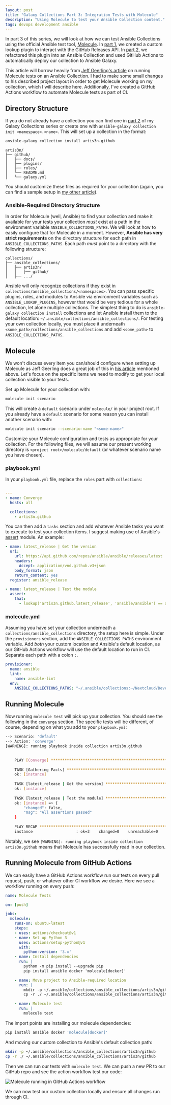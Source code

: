 ```yaml
---
layout: post
title: "Galaxy Collections Part 3: Integration Tests with Molecule"
description: "Using Molecule to test your Ansible Collection content."
tags: devops development ansible
---
```


In part 3 of this series, we will look at how we can test Ansible Collections using the official Ansible test tool, [Molecule][]. In [part 1][], we created a custom lookup plugin to interact with the GitHub Releases API. In [part 2][], we refactored this plugin into an Ansible Collection and used GitHub Actions to automatically deploy our collection to Ansible Galaxy.

This article will borrow heavily from [Jeff Geerling's article][geerlingguy molecule] on running Molecule tests on an Ansible Collection. I had to make some small changes to his described project layout in order to get Molecule working on my collection, which I will describe here. Additionally, I've created a GitHub Actions workflow to automate Molecule tests as part of CI.

## Directory Structure

If you do not already have a collection you can find one in [part 2][] of my Galaxy Collections series or create one with `ansible-galaxy collection init <namespace>.<name>`. This will set up a collection in the format:

```bash
ansible-galaxy collection install artis3n.github 
```

```text
artis3n/
├── github/
│   ├── docs/
│   ├── plugins/
│   ├── roles/
│   └── README.md
│   └── galaxy.yml
```

You should customize these files as required for your collection (again, you can find a sample setup in [my other article][part 2]).

### Ansible-Required Directory Structure

In order for Molecule (well, Ansible) to find your collection and make it available for your tests your collection _must_ exist at a path in the environment variable `ANSIBLE_COLLECTIONS_PATHS`. We will look at how to easily configure that for Molecule in a moment. However, **Ansible has very strict requirements** on the directory structure for each path in `ANSIBLE_COLLECTIONS_PATHS`. Each path _must_ point to a directory with the following structure:

```text
collections/
├── ansible_collections/
│   ├── artis3n/
│   │   ├── github/
│   ├── .../
```

Ansible will only recognize collections if they exist in `collections/ansible_collections/<namespaces>`. You can pass specific plugins, roles, and modules to Ansible via environment variables such as `ANSIBLE_LOOKUP_PLUGINS`, however that would be very tedious for a whole collection, let alone multiple collections. The simplest thing to do is `ansible-galaxy collection install` collections and let Ansible install them to the default location: `~/.ansible/collections/ansible_collections/`. For testing your own collection locally, you must place it underneath `<some_path>/collections/ansible_collections` and add `<some_path>` to `ANSIBLE_COLLECTIONS_PATHS`.

## Molecule

We won't discuss every item you can/should configure when setting up Molecule as Jeff Geerling does a great job of this in [his article][geerlingguy molecule] mentioned above. Let's focus on the specific items we need to modify to get your local collection visible to your tests.

Set up Molecule for your collection with:

```bash
molecule init scenario
```

This will create a `default` scenario under `molecule/` in your project root. If you already have a `default` scenario for some reason you can install another scenario with:

```bash
molecule init scenario --scenario-name "<some-name>"
```

Customize your Molecule configuration and tests as appropriate for your collection. For the following files, we will assume our present working directory is `<project root>/molecule/default` (or whatever scenario name you have chosen).

### playbook.yml

In your `playbook.yml` file, replace the `roles` part with `collections`:

```yaml

---
- name: Converge
  hosts: all

  collections:
    - artis3n.github
```

You can then add a `tasks` section and add whatever Ansible tasks you want to execute to test your collection items. I suggest making use of Ansible's [assert][ansible assert] module. An example:

```yaml
- name: latest_release | Get the version
  uri:
    url: https://api.github.com/repos/ansible/ansible/releases/latest
    headers:
      Accept: application/vnd.github.v3+json
    body_format: json
    return_content: yes
  register: ansible_release

- name: latest_release | Test the module
  assert:
    that:
      - lookup('artis3n.github.latest_release', 'ansible/ansible') == ansible_release.json.tag_name
```

### molecule.yml

Assuming you have set your collection underneath a `collections/ansible_collections` directory, the setup here is simple. Under the `provisioners` section, add the `ANSIBLE_COLLECTIONS_PATHS` environment variable. Add _both_ your custom location and Ansible's default location, as our GitHub Actions workflow will use the default location to run in CI. Separate each path with a colon `:`.

```yaml
provisioner:
  name: ansible
  lint:
    name: ansible-lint
  env:
    ANSIBLE_COLLECTIONS_PATHS: "~/.ansible/collections:~/Nextcloud/Development/collections"
```

## Running Molecule

Now running `molecule test` will pick up your collection. You should see the following in the `converge` section. The specific tests will be different, of course, depending on what you add to your `playbook.yml`:

```bash
--> Scenario: 'default'
--> Action: 'converge'
[WARNING]: running playbook inside collection artis3n.github

    
    PLAY [Converge] ****************************************************************
    
    TASK [Gathering Facts] *********************************************************
    ok: [instance]
    
    TASK [latest_release | Get the version] ****************************************
    ok: [instance]
    
    TASK [latest_release | Test the module] ****************************************
    ok: [instance] => {
        "changed": false,
        "msg": "All assertions passed"
    }
    
    PLAY RECAP *********************************************************************
    instance                   : ok=3    changed=0    unreachable=0    failed=0    skipped=0    rescued=0    ignored=0
```

Notably, we see `[WARNING]: running playbook inside collection artis3n.github` means that Molecule has successfully read in our collection.

## Running Molecule from GitHub Actions

We can easily have a GitHub Actions workflow run our tests on every pull request, push, or whatever other CI workflow we desire. Here we see a workflow running on every push:

```yaml
name: Molecule Tests

on: [push]

jobs:
  molecule:
    runs-on: ubuntu-latest
    steps:
    - uses: actions/checkout@v1
    - name: Set up Python 3
      uses: actions/setup-python@v1
      with:
        python-version: '3.x'
    - name: Install dependencies
      run: |
        python -m pip install --upgrade pip
        pip install ansible docker 'molecule[docker]'

    - name: Move project to Ansible-required location
      run: |
        mkdir -p ~/.ansible/collections/ansible_collections/artis3n/github
        cp -r ./ ~/.ansible/collections/ansible_collections/artis3n/github

    - name: Molecule test
      run: |
        molecule test
```

The import points are installing our molecule dependencies:

```bash
pip install ansible docker 'molecule[docker]'
```

And moving our custom collection to Ansible's default collection path:

```bash
mkdir -p ~/.ansible/collections/ansible_collections/artis3n/github
cp -r ./ ~/.ansible/collections/ansible_collections/artis3n/github
```

Then we can run our tests with `molecule test`. We can push a new PR to our GitHub repo and see the action workflow test our code:

![Molecule running in GitHub Actions workflow][molecule workflow]

We can now test our custom collection locally and ensure all changes run through CI.

[molecule]: https://github.com/ansible/molecule
[part 1]: /2019-11-02-creating-a-custom-ansible-plugin/
[part 2]: /2019-11-02-github-action-ansible-galaxy-collection/
[geerlingguy molecule]: https://www.jeffgeerling.com/blog/2019/how-add-integration-tests-ansible-collection-molecule
[ansible assert]: https://docs.ansible.com/ansible/latest/modules/assert_module.html
[molecule workflow]: /img/ansible_galaxy_collection/molecule_workflow.png
